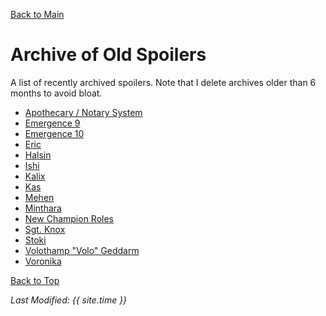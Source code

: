 [Back to Main](index.md)

# Archive of Old Spoilers

A list of recently archived spoilers. Note that I delete archives older than 6 months to avoid bloat.

* [Apothecary / Notary System](archive/apothecary_notary.md)
* [Emergence 9](archive/emergence_9.md)
* [Emergence 10](archive/emergence_10.md)
* [Eric](archive/eric.md)
* [Halsin](archive/halsin.md)
* [Ishi](archive/ishi.md)
* [Kalix](archive/kalix.md)
* [Kas](archive/kas.md)
* [Mehen](archive/mehen.md)
* [Minthara](archive/minthara.md)
* [New Champion Roles](archive/new_champion_roles.md)
* [Sgt. Knox](archive/sgtknox.md)
* [Stoki](archive/stoki.md)
* [Volothamp "Volo" Geddarm](archive/volo.md)
* [Voronika](archive/voronika.md)

[Back to Top](#top)

*Last Modified: {{ site.time }}*